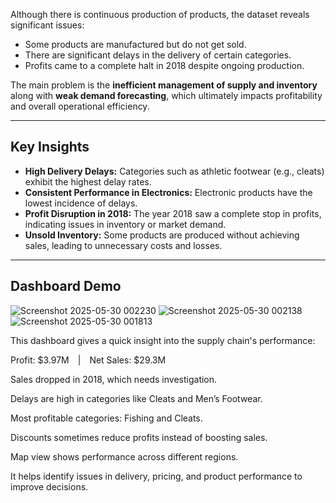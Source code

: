 Although there is continuous production of products, the dataset reveals significant issues:

- Some products are manufactured but do not get sold.
- There are significant delays in the delivery of certain categories.
- Profits came to a complete halt in 2018 despite ongoing production.

The main problem is the **inefficient management of supply and inventory** along with **weak demand forecasting**, which ultimately impacts profitability and overall operational efficiency.

---

##  Key Insights  

- **High Delivery Delays:** Categories such as athletic footwear (e.g., cleats) exhibit the highest delay rates.  
- **Consistent Performance in Electronics:** Electronic products have the lowest incidence of delays.  
- **Profit Disruption in 2018:** The year 2018 saw a complete stop in profits, indicating issues in inventory or market demand.  
- **Unsold Inventory:** Some products are produced without achieving sales, leading to unnecessary costs and losses.

---

##  Dashboard Demo 

![Screenshot 2025-05-30 002230](https://github.com/user-attachments/assets/58a67189-b163-49d6-b866-714f6e242679)
![Screenshot 2025-05-30 002138](https://github.com/user-attachments/assets/24691a14-8ef8-4ee2-9c57-a5d7b03a9bdc)
![Screenshot 2025-05-30 001813](https://github.com/user-attachments/assets/0cbf6671-f5a9-462f-a60b-84cdaf5df54c)


This dashboard gives a quick insight into the supply chain's performance:

Profit: $3.97M | Net Sales: $29.3M

Sales dropped in 2018, which needs investigation.

Delays are high in categories like Cleats and Men’s Footwear.

Most profitable categories: Fishing and Cleats.

Discounts sometimes reduce profits instead of boosting sales.

Map view shows performance across different regions.

It helps identify issues in delivery, pricing, and product performance to improve decisions.
